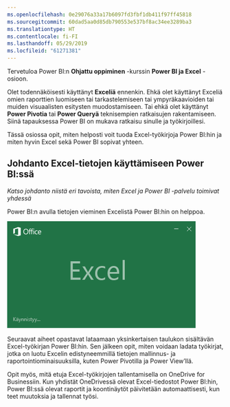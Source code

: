 ```yaml
---
ms.openlocfilehash: 0e29076a33a17b6097fd3fbf1db411f97ff45818
ms.sourcegitcommit: 60dad5aa0d85db790553e537bf8ac34ee3289ba3
ms.translationtype: HT
ms.contentlocale: fi-FI
ms.lasthandoff: 05/29/2019
ms.locfileid: "61271381"
---
```

Tervetuloa Power BI:n **Ohjattu oppiminen** -kurssin **Power BI ja Excel** -osioon.

Olet todennäköisesti käyttänyt **Exceliä** ennenkin. Ehkä olet käyttänyt Exceliä omien raporttien luomiseen tai tarkastelemiseen tai ympyräkaavioiden tai muiden visuaalisten esitysten muodostamiseen. Tai ehkä olet käyttänyt **Power Pivotia** tai **Power Queryä** teknisempien ratkaisujen rakentamiseen. Siinä tapauksessa Power BI on mukava ratkaisu sinulle ja työkirjoillesi.

Tässä osiossa opit, miten helposti voit tuoda Excel-työkirjoja Power BI:hin ja miten hyvin Excel sekä Power BI sopivat yhteen.

## <a name="introduction-to-using-excel-data-in-power-bi"></a>Johdanto Excel-tietojen käyttämiseen Power BI:ssä
*Katso johdanto niistä eri tavoista, miten Excel ja Power BI -palvelu toimivat yhdessä*

Power BI:n avulla tietojen vieminen Excelistä Power BI:hin on helppoa.

![](media/5-1-intro-excel-data/5-1_1.png)

Seuraavat aiheet opastavat lataamaan yksinkertaisen taulukon sisältävän Excel-työkirjan Power BI:hin. Sen jälkeen opit, miten voidaan ladata työkirjat, jotka on luotu Excelin edistyneemmillä tietojen mallinnus- ja raportointiominaisuuksilla, kuten Power Pivotilla ja Power View’llä.

Opit myös, mitä etuja Excel-työkirjojen tallentamisella on OneDrive for Businessiin. Kun yhdistät OneDrivessä olevat Excel-tiedostot Power BI:hin, Power BI:ssä olevat raportit ja koontinäytöt päivitetään automaattisesti, kun teet muutoksia ja tallennat työsi.

